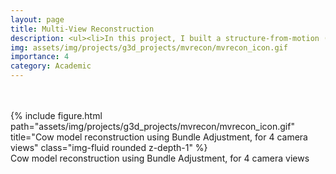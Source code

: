 ```yaml
---
layout: page
title: Multi-View Reconstruction
description: <ul><li>In this project, I built a structure-from-motion (SfM) pipeline from scratch, employing concepts such as perspective-n-point, 8-point algorithm, and traingulation</li><li>In addition to SfM, I also extended it to include Bundle adjustment, to improve camera extrinsics computation</li></ul>
img: assets/img/projects/g3d_projects/mvrecon/mvrecon_icon.gif
importance: 4
category: Academic
---
```



<br>
<br>

<div class="row justify-content-sm-center">
    <div class="col-sm-0 mt-0 mt-md-0">
        {% include figure.html path="assets/img/projects/g3d_projects/mvrecon/mvrecon_icon.gif" title="Cow model reconstruction using Bundle Adjustment, for 4 camera views" class="img-fluid rounded z-depth-1" %}
    </div>
</div>
<div class="caption">
    Cow model reconstruction using Bundle Adjustment, for 4 camera views
</div>
